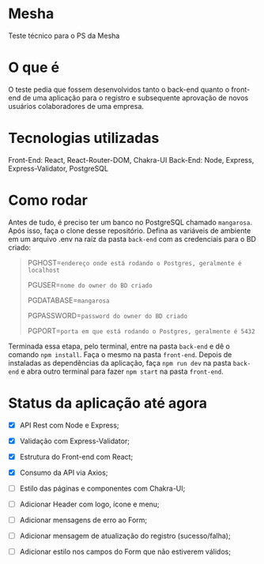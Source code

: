 # Mesha
Teste técnico para o PS da Mesha

# O que é
O teste pedia que fossem desenvolvidos tanto o back-end quanto o front-end de uma aplicação para o registro e subsequente aprovação de novos usuários colaboradores de uma empresa.

# Tecnologias utilizadas
Front-End: React, React-Router-DOM, Chakra-UI
Back-End: Node, Express, Express-Validator, PostgreSQL

# Como rodar
Antes de tudo, é preciso ter um banco no PostgreSQL chamado `mangarosa`. 
Após isso, faça o clone desse repositório. Defina as variáveis de ambiente em um arquivo .env na raíz da pasta `back-end` com as credenciais para o BD criado:
> PGHOST=`endereço onde está rodando o Postgres, geralmente é localhost`
> 
> PGUSER=`nome do owner do BD criado`
>
> PGDATABASE=`mangarosa`
> 
> PGPASSWORD=`password do owner do BD criado`
>
> PGPORT=`porta em que está rodando o Postgres, geralmente é 5432`
  
Terminada essa etapa, pelo terminal, entre na pasta `back-end` e dê o comando `npm install`. Faça o mesmo na pasta `front-end`.
Depois de instaladas as dependências da aplicação, faça `npm run dev` na pasta `back-end` e abra outro terminal para fazer `npm start` na pasta `front-end`.

# Status da aplicação até agora

- [x] API Rest com Node e Express;
- [x] Validação com Express-Validator;
- [x] Estrutura do Front-end com React;
- [x] Consumo da API via Axios;
- [ ] Estilo das páginas e componentes com Chakra-UI;
- [ ] Adicionar Header com logo, ícone e menu;
- [ ] Adicionar mensagens de erro ao Form;
- [ ] Adicionar mensagem de atualização do registro (sucesso/falha);
- [ ] Adicionar estilo nos campos do Form que não estiverem válidos;

